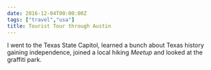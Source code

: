 ```yaml
---
date: 2016-12-04T00:00:00Z
tags: ["travel","usa"]
title: Tourist Tour through Austin
---
```


I went to the Texas State Capitol, learned a bunch about Texas history gaining
independence, joined a local hiking *Meetup* and looked at the graffiti park.
